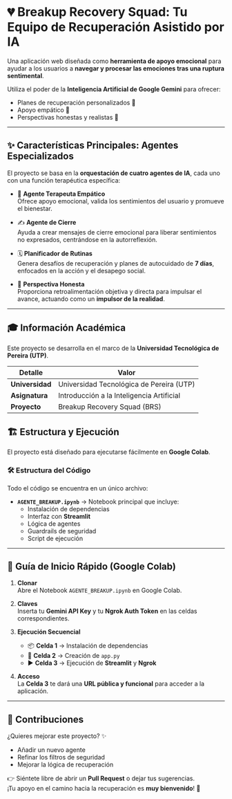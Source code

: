 # 💔 Breakup Recovery Squad: Tu Equipo de Recuperación Asistido por IA

<!-- 🚨 ¡IMPORTANTE! Reemplaza este comentario con la URL de una imagen o GIF llamativo de la aplicación en funcionamiento o un banner del proyecto. Esto hará que la portada se vea espectacular. -->

Una aplicación web diseñada como **herramienta de apoyo emocional** para ayudar a los usuarios a **navegar y procesar las emociones tras una ruptura sentimental**.  

Utiliza el poder de la **Inteligencia Artificial de Google Gemini** para ofrecer:
- Planes de recuperación personalizados 📝  
- Apoyo empático 💬  
- Perspectivas honestas y realistas 🔎  

---

## ✨ Características Principales: Agentes Especializados

El proyecto se basa en la **orquestación de cuatro agentes de IA**, cada uno con una función terapéutica específica:

- 🤗 **Agente Terapeuta Empático**  
  Ofrece apoyo emocional, valida los sentimientos del usuario y promueve el bienestar.  

- ✍️ **Agente de Cierre**  
  Ayuda a crear mensajes de cierre emocional para liberar sentimientos no expresados, centrándose en la autorreflexión.  

- 🗓️ **Planificador de Rutinas**  
  Genera desafíos de recuperación y planes de autocuidado de **7 días**, enfocados en la acción y el desapego social.  

- 💪 **Perspectiva Honesta**  
  Proporciona retroalimentación objetiva y directa para impulsar el avance, actuando como un **impulsor de la realidad**.  

---

## 🎓 Información Académica

Este proyecto se desarrolla en el marco de la **Universidad Tecnológica de Pereira (UTP)**.

| Detalle       | Valor |
|---------------|-------|
| **Universidad** | Universidad Tecnológica de Pereira (UTP) |
| **Asignatura**  | Introducción a la Inteligencia Artificial |
| **Proyecto**    | Breakup Recovery Squad (BRS) |


## 🏗️ Estructura y Ejecución

El proyecto está diseñado para ejecutarse fácilmente en **Google Colab**.

### 🛠️ Estructura del Código
Todo el código se encuentra en un único archivo:

- **`AGENTE_BREAKUP.ipynb`** → Notebook principal que incluye:  
  - Instalación de dependencias  
  - Interfaz con **Streamlit**  
  - Lógica de agentes  
  - Guardrails de seguridad  
  - Script de ejecución  

---

## 🚀 Guía de Inicio Rápido (Google Colab)

1. **Clonar**  
   Abre el Notebook `AGENTE_BREAKUP.ipynb` en Google Colab.  

2. **Claves**  
   Inserta tu **Gemini API Key** y tu **Ngrok Auth Token** en las celdas correspondientes.  

3. **Ejecución Secuencial**  
   - 📦 **Celda 1** → Instalación de dependencias  
   - 📝 **Celda 2** → Creación de `app.py`  
   - ▶️ **Celda 3** → Ejecución de **Streamlit** y **Ngrok**  

4. **Acceso**  
   La **Celda 3** te dará una **URL pública y funcional** para acceder a la aplicación.  

---

## 💖 Contribuciones

¿Quieres mejorar este proyecto? ✨  
- Añadir un nuevo agente  
- Refinar los filtros de seguridad  
- Mejorar la lógica de recuperación  

👉 Siéntete libre de abrir un **Pull Request** o dejar tus sugerencias.  
¡Tu apoyo en el camino hacia la recuperación es **muy bienvenido**! 🌱  
